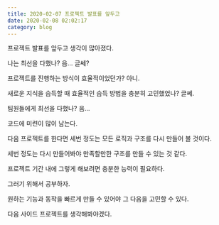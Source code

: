 ```yaml
---
title: 2020-02-07 프로젝트 발표를 앞두고
date: 2020-02-08 02:02:17
category: blog
---
```


프로젝트 발표를 앞두고 생각이 많아졌다.

나는 최선을 다했나? 음... 글쎄?

프로젝트를 진행하는 방식이 효율적이었던가? 아니.

새로운 지식을 습득할 때 효율적인 습득 방법을 충분히 고민했었나? 글쎄.

팀원들에게 최선을 다했나? 음...

코드에 미련이 많이 남는다.

다음 프로젝트를 한다면 세번 정도는 모든 로직과 구조를 다시 만들어 볼 것이다.

세번 정도는 다시 만들어봐야 만족할만한 구조를 만들 수 있는 것 같다.

프로젝트 기간 내에 그렇게 해보려면 충분한 능력이 필요하다.

그러기 위해서 공부하자.

원하는 기능과 동작을 빠르게 만들 수 있어야 그 다음을 고민할 수 있다.

다음 사이드 프로젝트를 생각해봐야겠다.
